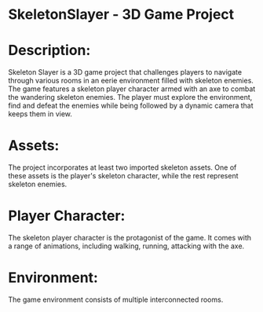 # SkeletonSlayer - 3D Game Project

# Description:
Skeleton Slayer is a 3D game project that challenges players to navigate through various rooms in an eerie environment filled with skeleton enemies. The game features a skeleton player character armed with an axe to combat the wandering skeleton enemies. The player must explore the environment, find and defeat the enemies while being followed by a dynamic camera that keeps them in view.

# Assets:
The project incorporates at least two imported skeleton assets. One of these assets is the player's skeleton character, while the rest represent skeleton enemies. 

# Player Character:
The skeleton player character is the protagonist of the game. It comes with a range of animations, including walking, running, attacking with the axe.

# Environment:
The game environment consists of multiple interconnected rooms.
